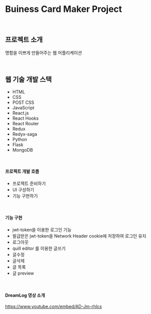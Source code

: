# Buiness Card Maker Project

<br />

## 프로젝트 소개
명함을 이쁘게 만들어주는 웹 어플리케이션

<br />

## 웹 기술 개발 스택
- HTML
- CSS
- POST CSS
- JavaScript
- React.js
- React Hooks
- React Router
- Redux
- Redyx-saga
- Python
- Flask
- MongoDB

<br />

#### 프로젝트 개발 흐름
- 프로젝트 준비하기
- UI 구성하기
- 기능 구현하기
  
<br />

#### 기능 구현
- jwt-token을 이용한 로그인 기능 
- 발급받은 jwt-token을 Network Header cookie에 저장하여 로그인 유지
- 로그아웃
- quill editor 를 이용한 글쓰기  
- 글수정
- 글삭제
- 글 목록
- 글 preview

<br />

#### DreamLog 영상 소개
https://www.youtube.com/embed/AD-Jm-rhIcs